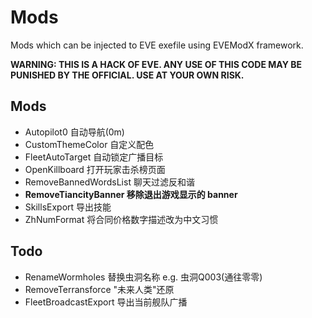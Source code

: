# Mods
Mods which can be injected to EVE exefile using EVEModX framework.

**WARNING: THIS IS A HACK OF EVE. ANY USE OF THIS CODE MAY BE PUNISHED BY THE OFFICIAL. USE AT YOUR OWN RISK.**

## Mods
- Autopilot0 自动导航(0m)
- CustomThemeColor 自定义配色
- FleetAutoTarget 自动锁定广播目标
- OpenKillboard 打开玩家击杀榜页面
- RemoveBannedWordsList 聊天过滤反和谐
- **RemoveTiancityBanner 移除退出游戏显示的 banner**
- SkillsExport 导出技能
- ZhNumFormat 将合同价格数字描述改为中文习惯


## Todo
- RenameWormholes 替换虫洞名称 e.g. 虫洞Q003(通往零零)
- RemoveTerransforce "未来人类"还原
- FleetBroadcastExport 导出当前舰队广播

